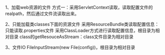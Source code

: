 
1、加载web资源的文件
方式一：采用ServletContext读取，读取配置文件的realpath，然后通过文件流读取出来。


2、只能加载类classes下面的资源文件
采用ResourceBundle类读取配置信息：只能读取.properties文件
采用ClassLoader方式进行读取配置信息，根目录为相对目录
class的getResouceAsStream：class文件目录为相对目录


3、文件IO
FileInputStream(new File(config))，根目录为相对目录







